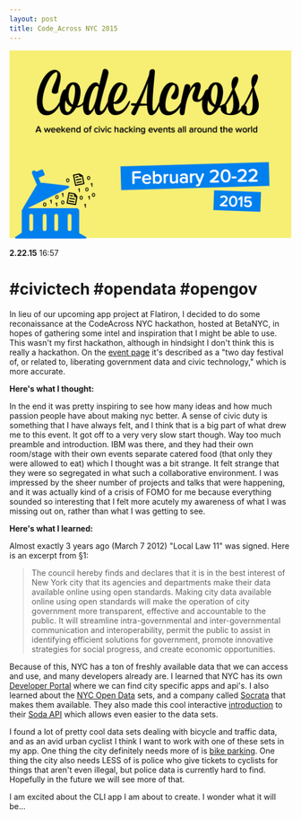 ```yaml
---
layout: post
title: Code_Across NYC 2015
---
```


![Alt postcard](/../img/CodeAcross2015_Postcard.jpg)
<!-- ![Alt banner](/../img/CodeAcross2015_Banner.jpg) -->

**2.22.15** 16:57

# #civictech #opendata #opengov


In lieu of our upcoming app project at Flatiron, I decided to do some reconaissance at the CodeAcross NYC hackathon, hosted at BetaNYC, in hopes of gathering some intel and inspiration that I might be able to use. This wasn't my first hackathon, although in hindsight I don't think this is really a hackathon. On the [event page](https://www.eventbrite.com/e/codeacross-nyc-2015-nycs-opendata-civictech-festival-tickets-15578652168) it's described as a "two day festival of, or related to, liberating government data and civic technology," which is more accurate.

**Here's what I thought:**

In the end it was pretty inspiring to see how many ideas and how much passion people have about making nyc better. A sense of civic duty is something that I have always felt, and I think that is a big part of what drew me to this event. It got off to a very very slow start though. Way too much preamble and introduction. IBM was there, and they had their own room/stage with their own events separate catered food (that only they were allowed to eat) which I thought was a bit strange. It felt strange that they were so segregated in what such a collaborative environment. I was impressed by the sheer number of projects and talks that were happening, and it was actually kind of a crisis of FOMO for me because everything sounded so interesting that I felt more acutely my awareness of what I was missing out on, rather than what I was getting to see.

**Here's what I learned:**

Almost exactly 3 years ago (March 7 2012) "Local Law 11" was signed. Here is an excerpt from §1:

>The council hereby finds and declares that it is in the best interest of New York city that its agencies and departments make their data available online using open standards. Making city data available online using open standards will make the operation of city government more transparent, effective and accountable to the public. It will streamline intra-governmental and inter-governmental communication and interoperability, permit the public to assist in identifying efficient solutions for government, promote innovative strategies for social progress, and create economic opportunities.

Because of this, NYC has a ton of freshly available data that we can access and use, and many developers already are. I learned that NYC has its own [Developer Portal](http://developer.cityofnewyork.us/) where we can find city specific apps and api's. I also learned about the [NYC Open Data](https://data.cityofnewyork.us/) sets, and a company called [Socrata](http://www.socrata.com/) that makes them available. They also made this cool interactive [introduction](https://socrata.github.io/presentations/hackathons/kickoff/#/) to their [Soda API](http://dev.socrata.com/) which allows even easier to the data sets. 

I found a lot of pretty cool data sets dealing with bicycle and traffic data, and as an avid urban cyclist I think I want to work with one of these sets in my app. One thing the city definitely needs more of is [bike parking](https://data.cityofnewyork.us/Transportation/Bicycle-Parking/qpbf-g2yx). One thing the city also needs LESS of is police who give tickets to cyclists for things that aren't even illegal, but police data is currently hard to find. Hopefully in the future we will see more of that. 

I am excited about the CLI app I am about to create. I wonder what it will be... 

